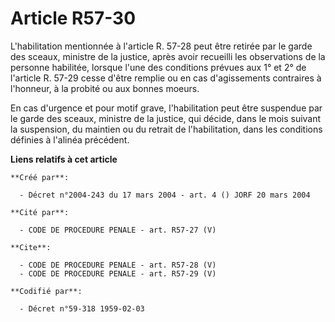 # Article R57-30

L'habilitation mentionnée à l'article R. 57-28 peut être retirée par le garde des sceaux, ministre de la justice, après avoir
recueilli les observations de la personne habilitée, lorsque l'une des conditions prévues aux 1° et 2° de l'article R. 57-29
cesse d'être remplie ou en cas d'agissements contraires à l'honneur, à la probité ou aux bonnes moeurs.

En cas d'urgence et pour motif grave, l'habilitation peut être suspendue par le garde des sceaux, ministre de la justice, qui
décide, dans le mois suivant la suspension, du maintien ou du retrait de l'habilitation, dans les conditions définies à
l'alinéa précédent.

**Liens relatifs à cet article**

	**Créé par**:

	  - Décret n°2004-243 du 17 mars 2004 - art. 4 () JORF 20 mars 2004

	**Cité par**:

	  - CODE DE PROCEDURE PENALE - art. R57-27 (V)

	**Cite**:

	  - CODE DE PROCEDURE PENALE - art. R57-28 (V)
	  - CODE DE PROCEDURE PENALE - art. R57-29 (V)

	**Codifié par**:

	  - Décret n°59-318 1959-02-03
